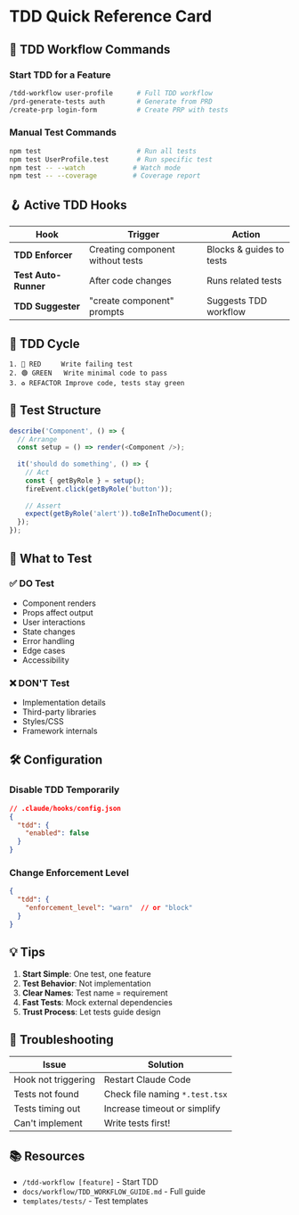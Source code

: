 # TDD Quick Reference Card

## 🚦 TDD Workflow Commands

### Start TDD for a Feature
```bash
/tdd-workflow user-profile      # Full TDD workflow
/prd-generate-tests auth        # Generate from PRD
/create-prp login-form          # Create PRP with tests
```

### Manual Test Commands
```bash
npm test                        # Run all tests
npm test UserProfile.test       # Run specific test
npm test -- --watch            # Watch mode
npm test -- --coverage         # Coverage report
```

## 🪝 Active TDD Hooks

| Hook | Trigger | Action |
|------|---------|--------|
| **TDD Enforcer** | Creating component without tests | Blocks & guides to tests |
| **Test Auto-Runner** | After code changes | Runs related tests |
| **TDD Suggester** | "create component" prompts | Suggests TDD workflow |

## 🔄 TDD Cycle

```
1. 🔴 RED     Write failing test
2. 🟢 GREEN   Write minimal code to pass
3. ♻️ REFACTOR Improve code, tests stay green
```

## 📝 Test Structure

```typescript
describe('Component', () => {
  // Arrange
  const setup = () => render(<Component />);
  
  it('should do something', () => {
    // Act
    const { getByRole } = setup();
    fireEvent.click(getByRole('button'));
    
    // Assert
    expect(getByRole('alert')).toBeInTheDocument();
  });
});
```

## 🎯 What to Test

### ✅ DO Test
- Component renders
- Props affect output
- User interactions
- State changes
- Error handling
- Edge cases
- Accessibility

### ❌ DON'T Test
- Implementation details
- Third-party libraries
- Styles/CSS
- Framework internals

## 🛠️ Configuration

### Disable TDD Temporarily
```json
// .claude/hooks/config.json
{
  "tdd": {
    "enabled": false
  }
}
```

### Change Enforcement Level
```json
{
  "tdd": {
    "enforcement_level": "warn"  // or "block"
  }
}
```

## 💡 Tips

1. **Start Simple**: One test, one feature
2. **Test Behavior**: Not implementation
3. **Clear Names**: Test name = requirement
4. **Fast Tests**: Mock external dependencies
5. **Trust Process**: Let tests guide design

## 🚨 Troubleshooting

| Issue | Solution |
|-------|----------|
| Hook not triggering | Restart Claude Code |
| Tests not found | Check file naming `*.test.tsx` |
| Tests timing out | Increase timeout or simplify |
| Can't implement | Write tests first! |

## 📚 Resources

- `/tdd-workflow [feature]` - Start TDD
- `docs/workflow/TDD_WORKFLOW_GUIDE.md` - Full guide
- `templates/tests/` - Test templates
